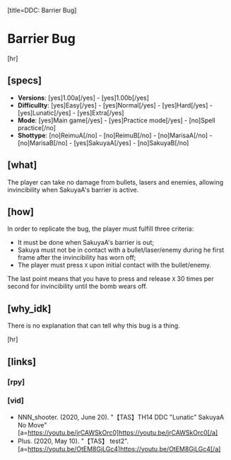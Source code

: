[title=DDC: Barrier Bug]
# Barrier Bug

[hr]
## [specs]

* **Versions**: [yes]1.00a[/yes] - [yes]1.00b[/yes]
* **Difficullty**: [yes]Easy[/yes] - [yes]Normal[/yes] - [yes]Hard[/yes] - [yes]Lunatic[/yes] - [yes]Extra[/yes]
* **Mode**: [yes]Main game[/yes] -  [yes]Practice mode[/yes] - [no]Spell practice[/no]
* **Shottype**: [no]ReimuA[/no] - [no]ReimuB[/no] - [no]MarisaA[/no] - [no]MarisaB[/no] - [yes]SakuyaA[/yes] - [no]SakuyaB[/no]

## [what]

The player can take no damage from bullets, lasers and enemies, allowing invincibility when SakuyaA's barrier is active. 

## [how]

In order to replicate the bug, the player must fulfill three criteria:
+ It must be done when SakuyaA's barrier is out;
+ Sakuya must not be in contact with a bullet/laser/enemy during he first frame after the invincibility has worn off;
+ The player must press ``X`` upon initial contact with the bullet/enemy.

The last point means that you have to press and release ``X`` 30 times per second for invincibility until the bomb wears off.

## [why_idk]

There is no explanation that can tell why this bug is a thing.

[hr]
## [links]

### [rpy]

### [vid]
+ NNN\_shooter. (2020, June 20). "【TAS】TH14 DDC "Lunatic" SakuyaA No Move" [a=https://youtu.be/jrCAWSkOrc0]https://youtu.be/jrCAWSkOrc0[/a]
+ Plus. (2020, May 10). "【TAS】 test2". [a=https://youtu.be/OtEM8GjLGc4]https://youtu.be/OtEM8GjLGc4[/a]